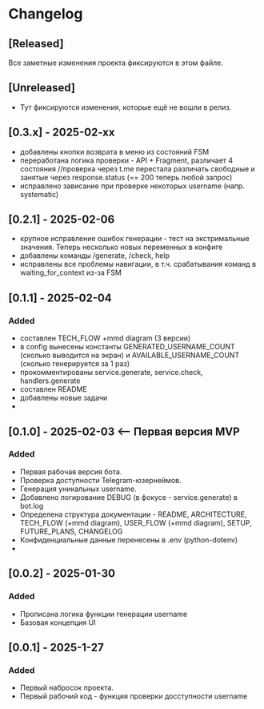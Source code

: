 # Changelog

## [Released]
Все заметные изменения проекта фиксируются в этом файле.

## [Unreleased]
- Тут фиксируются изменения, которые ещё не вошли в релиз.

## [0.3.x] - 2025-02-xx
- добавлены кнопки возврата в меню из состояний FSM
- переработана логика проверки - API + Fragment, различает 4 состояния //проверка через t.me перестала различать свободные и занятые через response.status (== 200 теперь любой запрос)
- исправлено зависание при проверке некоторых username (напр. systematic)

## [0.2.1] - 2025-02-06
- крупное исправление ошибок генерации - тест на экстримальные значения. Теперь несколько новых переменных в конфиге
- добавлены команды /generate, /check, help
- исправлены все проблемы навигации, в т.ч. срабатывания команд в waiting_for_context из-за FSM

## [0.1.1] - 2025-02-04
### Added
- составлен TECH_FLOW +mmd diagram (3 версии)
- в config вынесены константы GENERATED_USERNAME_COUNT (сколько выводится на экран) и AVAILABLE_USERNAME_COUNT (сколько генерируется за 1 раз)
- прокомментированы service.generate, service.check, handlers.generate
- составлен README
- добавлены новые задачи
- 
## [0.1.0] - 2025-02-03  <-- Первая версия MVP
### Added
- Первая рабочая версия бота.
- Проверка доступности Telegram-юзернеймов.
- Генерация уникальных username.
- Добавлено логирование DEBUG (в фокусе - service.generate)  в bot.log
- Определена структура документации - README, ARCHITECTURE, TECH_FLOW (+mmd diagram), USER_FLOW (+mmd diagram), SETUP, FUTURE_PLANS, CHANGELOG
- Конфиденциальные данные перенесены в .env (python-dotenv)
- 

## [0.0.2] - 2025-01-30
### Added
- Прописана логика функции генерации username
- Базовая концепция UI

## [0.0.1] - 2025-1-27
### Added
- Первый набросок проекта.
- Первый рабочий код - функция проверки досступности username
